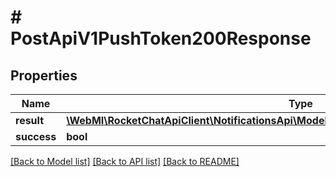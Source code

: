 # # PostApiV1PushToken200Response

## Properties

Name | Type | Description | Notes
------------ | ------------- | ------------- | -------------
**result** | [**\WebMI\RocketChatApiClient\NotificationsApi\Model\PostApiV1PushToken200ResponseResult**](PostApiV1PushToken200ResponseResult.md) |  | [optional]
**success** | **bool** |  | [optional]

[[Back to Model list]](../../README.md#models) [[Back to API list]](../../README.md#endpoints) [[Back to README]](../../README.md)
